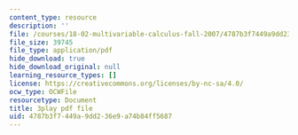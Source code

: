 ```yaml
---
content_type: resource
description: ''
file: /courses/18-02-multivariable-calculus-fall-2007/4787b3f7449a9dd236e9a74b84ff5687_WfEQabCGAqI.pdf
file_size: 39745
file_type: application/pdf
hide_download: true
hide_download_original: null
learning_resource_types: []
license: https://creativecommons.org/licenses/by-nc-sa/4.0/
ocw_type: OCWFile
resourcetype: Document
title: 3play pdf file
uid: 4787b3f7-449a-9dd2-36e9-a74b84ff5687
---
```

